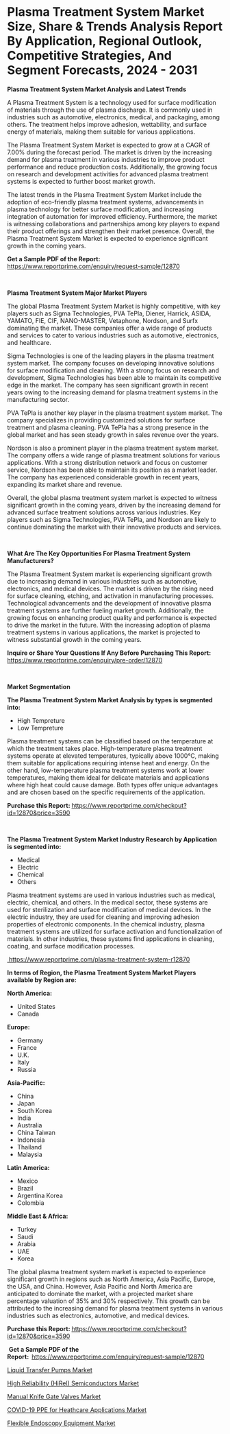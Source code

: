 <p><h1>Plasma Treatment System Market Size, Share & Trends Analysis Report By Application, Regional Outlook, Competitive Strategies, And Segment Forecasts, 2024 - 2031</h1></p><p><strong>Plasma Treatment System Market Analysis and Latest Trends</strong></p>
<p><p>A Plasma Treatment System is a technology used for surface modification of materials through the use of plasma discharge. It is commonly used in industries such as automotive, electronics, medical, and packaging, among others. The treatment helps improve adhesion, wettability, and surface energy of materials, making them suitable for various applications.</p><p>The Plasma Treatment System Market is expected to grow at a CAGR of 7.00% during the forecast period. The market is driven by the increasing demand for plasma treatment in various industries to improve product performance and reduce production costs. Additionally, the growing focus on research and development activities for advanced plasma treatment systems is expected to further boost market growth.</p><p>The latest trends in the Plasma Treatment System Market include the adoption of eco-friendly plasma treatment systems, advancements in plasma technology for better surface modification, and increasing integration of automation for improved efficiency. Furthermore, the market is witnessing collaborations and partnerships among key players to expand their product offerings and strengthen their market presence. Overall, the Plasma Treatment System Market is expected to experience significant growth in the coming years.</p></p>
<p><strong>Get a Sample PDF of the Report:&nbsp;</strong> <a href="https://www.reportprime.com/enquiry/request-sample/12870">https://www.reportprime.com/enquiry/request-sample/12870</a></p>
<p>&nbsp;</p>
<p><strong>Plasma Treatment System Major Market Players</strong></p>
<p><p>The global Plasma Treatment System Market is highly competitive, with key players such as Sigma Technologies, PVA TePla, Diener, Harrick, ASIDA, YAMATO, FIE, CIF, NANO-MASTER, Vetaphone, Nordson, and Surfx dominating the market. These companies offer a wide range of products and services to cater to various industries such as automotive, electronics, and healthcare.</p><p>Sigma Technologies is one of the leading players in the plasma treatment system market. The company focuses on developing innovative solutions for surface modification and cleaning. With a strong focus on research and development, Sigma Technologies has been able to maintain its competitive edge in the market. The company has seen significant growth in recent years owing to the increasing demand for plasma treatment systems in the manufacturing sector.</p><p>PVA TePla is another key player in the plasma treatment system market. The company specializes in providing customized solutions for surface treatment and plasma cleaning. PVA TePla has a strong presence in the global market and has seen steady growth in sales revenue over the years.</p><p>Nordson is also a prominent player in the plasma treatment system market. The company offers a wide range of plasma treatment solutions for various applications. With a strong distribution network and focus on customer service, Nordson has been able to maintain its position as a market leader. The company has experienced considerable growth in recent years, expanding its market share and revenue.</p><p>Overall, the global plasma treatment system market is expected to witness significant growth in the coming years, driven by the increasing demand for advanced surface treatment solutions across various industries. Key players such as Sigma Technologies, PVA TePla, and Nordson are likely to continue dominating the market with their innovative products and services.</p></p>
<p>&nbsp;</p>
<p><strong>What Are The Key Opportunities For Plasma Treatment System Manufacturers?</strong></p>
<p><p>The Plasma Treatment System market is experiencing significant growth due to increasing demand in various industries such as automotive, electronics, and medical devices. The market is driven by the rising need for surface cleaning, etching, and activation in manufacturing processes. Technological advancements and the development of innovative plasma treatment systems are further fueling market growth. Additionally, the growing focus on enhancing product quality and performance is expected to drive the market in the future. With the increasing adoption of plasma treatment systems in various applications, the market is projected to witness substantial growth in the coming years.</p></p>
<p><strong>Inquire or Share Your Questions If Any Before Purchasing This Report:</strong> <a href="https://www.reportprime.com/enquiry/pre-order/12870">https://www.reportprime.com/enquiry/pre-order/12870</a></p>
<p>&nbsp;</p>
<p><strong>Market Segmentation</strong></p>
<p><strong>The Plasma Treatment System Market Analysis by types is segmented into:</strong></p>
<p><ul><li>High Tempreture</li><li>Low Tempreture</li></ul></p>
<p><p>Plasma treatment systems can be classified based on the temperature at which the treatment takes place. High-temperature plasma treatment systems operate at elevated temperatures, typically above 1000°C, making them suitable for applications requiring intense heat and energy. On the other hand, low-temperature plasma treatment systems work at lower temperatures, making them ideal for delicate materials and applications where high heat could cause damage. Both types offer unique advantages and are chosen based on the specific requirements of the application.</p></p>
<p><strong>Purchase this Report:&nbsp;</strong><a href="https://www.reportprime.com/checkout?id=12870&price=3590">https://www.reportprime.com/checkout?id=12870&price=3590</a></p>
<p>&nbsp;</p>
<p><strong>The Plasma Treatment System Market Industry Research by Application is segmented into:</strong></p>
<p><ul><li>Medical</li><li>Electric</li><li>Chemical</li><li>Others</li></ul></p>
<p><p>Plasma treatment systems are used in various industries such as medical, electric, chemical, and others. In the medical sector, these systems are used for sterilization and surface modification of medical devices. In the electric industry, they are used for cleaning and improving adhesion properties of electronic components. In the chemical industry, plasma treatment systems are utilized for surface activation and functionalization of materials. In other industries, these systems find applications in cleaning, coating, and surface modification processes.</p></p>
<p><a href="https://www.reportprime.com/plasma-treatment-system-r12870">&nbsp;https://www.reportprime.com/plasma-treatment-system-r12870</a></p>
<p><strong>In terms of Region, the Plasma Treatment System Market Players available by Region are:</strong></p>
<p>
    <p> <strong> North America: </strong>
        <ul>
            <li>United States</li>
            <li>Canada</li>
        </ul>
        </p> 
    <p> <strong> Europe: </strong>
        <ul>
            <li>Germany</li>
            <li>France</li>
            <li>U.K.</li>
            <li>Italy</li>
            <li>Russia</li>
        </ul>
        </p> 
    <p> <strong> Asia-Pacific: </strong>
        <ul>
            <li>China</li>
            <li>Japan</li>
            <li>South Korea</li>
            <li>India</li>
            <li>Australia</li>
            <li>China Taiwan</li>
            <li>Indonesia</li>
            <li>Thailand</li>
            <li>Malaysia</li>
        </ul>
        </p> 
    <p> <strong> Latin America: </strong>
        <ul>
            <li>Mexico</li>
            <li>Brazil</li>
            <li>Argentina Korea</li>
            <li>Colombia</li>
        </ul>
        </p> 
    <p> <strong> Middle East & Africa: </strong>
        <ul>
            <li>Turkey</li>
            <li>Saudi</li>
            <li>Arabia</li>
            <li>UAE</li>
            <li>Korea</li>
        </ul>
    </p>
    </p>
<p><p>The global plasma treatment system market is expected to experience significant growth in regions such as North America, Asia Pacific, Europe, the USA, and China. However, Asia Pacific and North America are anticipated to dominate the market, with a projected market share percentage valuation of 35% and 30% respectively. This growth can be attributed to the increasing demand for plasma treatment systems in various industries such as electronics, automotive, and medical devices.</p></p>
<p><strong>Purchase this Report: </strong><a href="https://www.reportprime.com/checkout?id=12870&price=3590">https://www.reportprime.com/checkout?id=12870&price=3590</a></p>
<p>&nbsp;<strong>Get a Sample PDF of the Report:&nbsp;&nbsp;</strong><a href="https://www.reportprime.com/enquiry/request-sample/12870">https://www.reportprime.com/enquiry/request-sample/12870</a></p>
<p><strong></strong></p>
<p><p><a href="https://github.com/lairestrong/Market-Research-Report-List-1/blob/main/liquid-transfer-pumps-market.md">Liquid Transfer Pumps Market</a></p><p><a href="https://www.linkedin.com/pulse/global-high-reliability-hirel-semiconductors-market-opportunities-lcg3c?trackingId=lpyD3o4lTMey%2BUoqCUDYdA%3D%3D">High Reliability (HiRel) Semiconductors Market</a></p><p><a href="https://github.com/msLonKoss78/Market-Research-Report-List-1/blob/main/manual-knife-gate-valves-market.md">Manual Knife Gate Valves Market</a></p><p><a href="https://medium.com/@brendamoreno1988/strategic-insights-into-global-covid-19-ppe-for-heathcare-applications-market-trends-2024-2031-3601dd57eee5">COVID-19 PPE for Heathcare Applications Market</a></p><p><a href="https://medium.com/@denisolden565/flexible-endoscopy-equipment-market-trends-focusing-on-flexible-endoscopy-equipment-market-insight-f69637c620d0">Flexible Endoscopy Equipment Market</a></p></p>